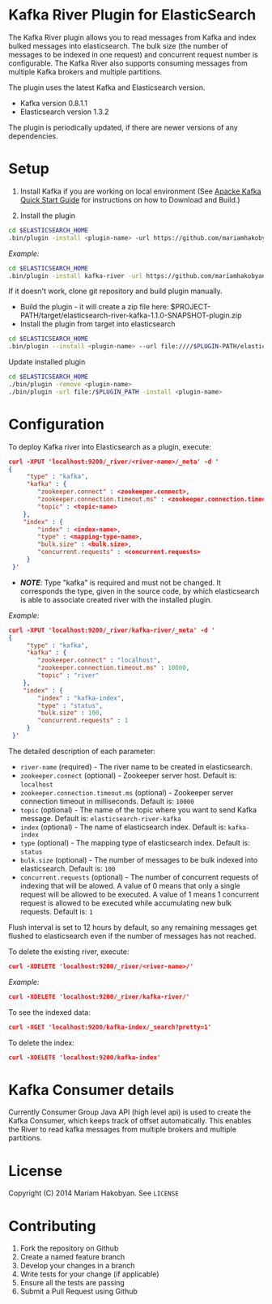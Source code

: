 Kafka River Plugin for ElasticSearch
=========

The Kafka River plugin allows you to read messages from Kafka and index bulked messages into elasticsearch.
The bulk size (the number of messages to be indexed in one request) and concurrent request number is configurable.
The Kafka River also supports consuming messages from multiple Kafka brokers and multiple partitions. 

The plugin uses the latest Kafka and Elasticsearch version.
 * Kafka version 0.8.1.1
 * Elasticsearch version 1.3.2

The plugin is periodically updated, if there are newer versions of any dependencies.

Setup
==========

1. Install Kafka if you are working on local environment (See [Apacke Kafka Quick Start Guide](http://kafka.apache.org/07/quickstart.html)  for instructions on how to Download and Build.)

2. Install the plugin 

```sh
cd $ELASTICSEARCH_HOME
.bin/plugin -install <plugin-name> -url https://github.com/mariamhakobyan/elasticsearch-river-kafka/releases/download/v1.1.0/elasticsearch-river-kafka-1.1.0-plugin.zip
```
*Example:*
```sh
cd $ELASTICSEARCH_HOME
.bin/plugin -install kafka-river -url https://github.com/mariamhakobyan/elasticsearch-river-kafka/releases/download/v1.1.0/elasticsearch-river-kafka-1.1.0-plugin.zip
```

If it doesn't work, clone git repository and build plugin manually.
* Build the plugin - it will create a zip file here: $PROJECT-PATH/target/elasticsearch-river-kafka-1.1.0-SNAPSHOT-plugin.zip
* Install the plugin from target into elasticsearch
 
```sh
cd $ELASTICSEARCH_HOME
.bin/plugin --install <plugin-name> --url file:////$PLUGIN-PATH/elasticsearch-river-kafka-1.1.0-SNAPSHOT-plugin.zip
```

Update installed plugin

```sh
cd $ELASTICSEARCH_HOME
./bin/plugin -remove <plugin-name>
./bin/plugin -url file:/$PLUGIN_PATH -install <plugin-name>
```

Configuration
=========

To deploy Kafka river into Elasticsearch as a plugin, execute:

```json
curl -XPUT 'localhost:9200/_river/<river-name>/_meta' -d '
{
     "type" : "kafka",
     "kafka" : {
        "zookeeper.connect" : <zookeeper.connect>, 
        "zookeeper.connection.timeout.ms" : <zookeeper.connection.timeout.ms>,
        "topic" : <topic-name>
    },
    "index" : {
        "index" : <index-name>,
        "type" : <mapping-type-name>,
        "bulk.size" : <bulk.size>,
        "concurrent.requests" : <concurrent.requests>
     }
 }'
 ```
 * ***NOTE***: Type "kafka" is required and must not be changed. It corresponds the type, given in the source code, by which elasticsearch is able to associate created river with the installed plugin.
 
 *Example:*

 ```json
 curl -XPUT 'localhost:9200/_river/kafka-river/_meta' -d '
 {
      "type" : "kafka",
      "kafka" : {
         "zookeeper.connect" : "localhost", 
         "zookeeper.connection.timeout.ms" : 10000,
         "topic" : "river"         
     },
     "index" : {
         "index" : "kafka-index",
         "type" : "status",
         "bulk.size" : 100,
         "concurrent.requests" : 1
      }
  }'
  ```
 
The detailed description of each parameter:
 
* `river-name` (required) - The river name to be created in elasticsearch.
* `zookeeper.connect` (optional) - Zookeeper server host. Default is: `localhost`
* `zookeeper.connection.timeout.ms` (optional) - Zookeeper server connection timeout in milliseconds. Default is: `10000`
* `topic` (optional) - The name of the topic where you want to send Kafka message. Default is: `elasticsearch-river-kafka`
* `index` (optional) - The name of elasticsearch index. Default is: `kafka-index`
* `type` (optional) - The mapping type of elasticsearch index. Default is: `status`
* `bulk.size` (optional) - The number of messages to be bulk indexed into elasticsearch. Default is: `100`
* `concurrent.requests` (optional) - The number of concurrent requests of indexing that will be alowed. A value of 0 means that only a single request will be allowed to be executed. A value of 1 means 1 concurrent request is allowed to be executed while accumulating new bulk requests. Default is: `1`

Flush interval is set to 12 hours by default, so any remaining messages get flushed to elasticsearch even if the number of messages has not reached. 


To delete the existing river, execute:
 
```json
curl -XDELETE 'localhost:9200/_river/<river-name>/'
``` 

*Example:*
```json
curl -XDELETE 'localhost:9200/_river/kafka-river/'
``` 


To see the indexed data:

```json
curl -XGET 'localhost:9200/kafka-index/_search?pretty=1'
```

To delete the index:
```json
curl -XDELETE 'localhost:9200/kafka-index'
```

Kafka Consumer details
=========

Currently Consumer Group Java API (high level api) is used to create the Kafka Consumer, which keeps track of offset automatically. This enables the River to read kafka messages from multiple brokers and multiple partitions.


License
=========
Copyright (C) 2014 Mariam Hakobyan. See `LICENSE`


Contributing
============
1. Fork the repository on Github
2. Create a named feature branch
3. Develop your changes in a branch
4. Write tests for your change (if applicable)
5. Ensure all the tests are passing
6. Submit a Pull Request using Github


